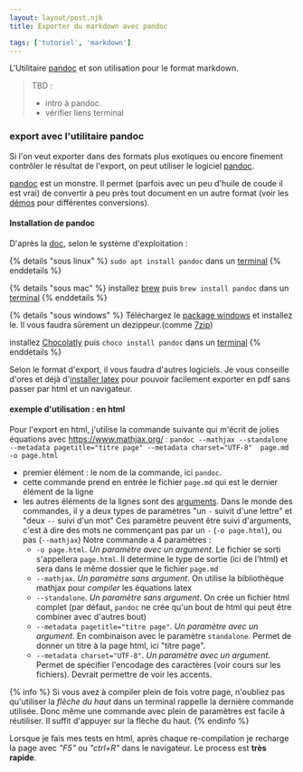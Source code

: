 ```yaml
---
layout: layout/post.njk 
title: Exporter du markdown avec pandoc

tags: ['tutoriel', 'markdown']
---
```



<!-- début résumé -->

L'Utilitaire [pandoc](https://pandoc.org/) et son utilisation pour le format markdown.

<!-- fin résumé -->


> TBD : 
> * intro à pandoc.
> * vérifier liens terminal

### export avec l'utilitaire pandoc

Si l'on veut exporter dans des formats plus exotiques ou encore finement contrôler le résultat de l'export, on peut utiliser le logiciel  [pandoc](https://pandoc.org/).

[pandoc](https://pandoc.org/) est un monstre. Il permet (parfois avec un peu d'huile de coude il est vrai) de convertir à peu près tout document en un autre format (voir les [démos](https://pandoc.org/demos.html) pour différentes conversions).

#### Installation de pandoc

D'après la [doc](https://pandoc.org/installing.html), selon le système d'exploitation :

{% details "sous linux" %}
`sudo apt install pandoc` dans un [terminal](../terminal.md)
{% enddetails %}

{% details "sous mac" %}
installez [brew](https://brew.sh/) puis `brew install pandoc` dans un [terminal]({../terminal.md)
{% enddetails %}

{% details "sous windows" %}
Téléchargez le [package windows](https://github.com/jgm/pandoc/releases/tag/2.19) et installez le. Il vous faudra sûrement un dezippeur.(comme [7zip](https://www.7-zip.org/))


installez [Chocolatly](https://chocolatey.org/) puis `choco install pandoc` dans un [terminal]({../terminal.md)
{% enddetails %}

Selon le format d'export, il vous faudra d'autres logiciels. Je vous conseille d'ores et déjà d'[installer latex](https://www.latex-project.org/get/) pour pouvoir facilement exporter en pdf sans passer par html et un navigateur.

#### exemple d'utilisation : en html

Pour l'export en html, j'utilise la commande suivante qui m'écrit de jolies équations avec <https://www.mathjax.org/> : `pandoc --mathjax --standalone --metadata pagetitle="titre page" --metadata charset="UTF-8"  page.md -o page.html`

* premier élément : le nom de la commande, ici `pandoc`.
* cette commande prend en entrée le fichier `page.md` qui est le dernier élément de la ligne
* les autres éléments de la lignes sont des [arguments](https://fr.wikipedia.org/wiki/Commandes_Unix#Le_passage_d'arguments_aux_commandes). Dans le monde des commandes, il y a deux types de paramètres "un `-` suivit d'une lettre" et "deux `--` suivi d'un mot" Ces paramètre peuvent être suivi d'arguments, c'est à dire des mots ne commençant pas par un `-` (`-o page.html`), ou pas (`--mathjax`) Notre commande a 4 paramètres :
  * `-o page.html`. *Un paramètre avec un argument*. Le fichier se sorti s'appellera `page.html`. Il determine le type de sortie (ici de l'html) et sera dans le même dossier que le fichier `page.md`
  * `--mathjax`. *Un paramètre sans argument*. On utilise la bibliothèque mathjax pour *compiler* les équations latex
  * `--standalone`. *Un paramètre sans argument*. On crée un fichier html complet (par défaut, `pandoc` ne crée qu'un bout de html qui peut être combiner avec d'autres bout)
  * `--metadata pagetitle="titre page"`. *Un paramètre avec un argument*. En combinaison avec le paramètre `standalone`. Permet de donner un titre à la page html, ici "titre page".
  * `--metadata charset="UTF-8"`. *Un paramètre avec un argument*. Permet de spécifier l'encodage des caractères (voir cours sur les fichiers). Devrait permettre de voir les accents.

{% info %}
Si vous avez à compiler plein de fois votre page, n'oubliez pas qu'utiliser la *flèche du haut* dans un terminal rappelle la dernière commande utilisée. Donc même une commande avec plein de paramètres est facile à réutiliser. Il suffit d'appuyer sur la flèche du haut.
{% endinfo %}

Lorsque je fais mes tests en html, après chaque re-compilation je recharge la page avec *"F5"* ou *"ctrl+R"* dans le navigateur. Le process est **très rapide**.
